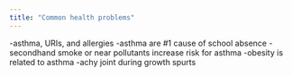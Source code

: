 ```yaml
---
title: "Common health problems"
---
```

-asthma, URIs, and allergies
-asthma are #1 cause of school absence
-secondhand smoke or near pollutants increase risk for asthma
-obesity is related to asthma
-achy joint during growth spurts

